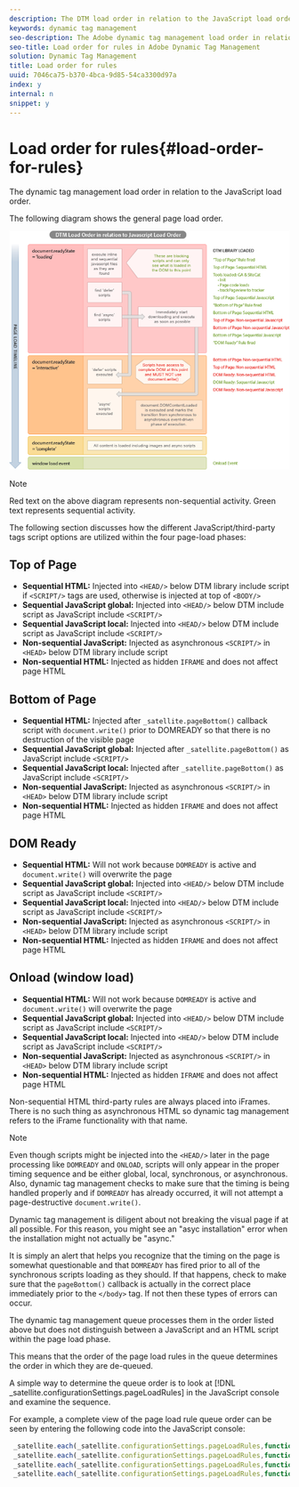 ```yaml
---
description: The DTM load order in relation to the JavaScript load order.
keywords: dynamic tag management
seo-description: The Adobe dynamic tag management load order in relation to the JavaScript load order.
seo-title: Load order for rules in Adobe Dynamic Tag Management
solution: Dynamic Tag Management
title: Load order for rules
uuid: 7046ca75-b370-4bca-9d85-54ca3300d97a
index: y
internal: n
snippet: y
---
```


# Load order for rules{#load-order-for-rules}

The dynamic tag management load order in relation to the JavaScript load order.

The following diagram shows the general page load order.

![](assets/DTMLoadOrder.png)

>[!NOTE]
>
>Red text on the above diagram represents non-sequential activity. Green text represents sequential activity.

The following section discusses how the different JavaScript/third-party tags script options are utilized within the four page-load phases:

## Top of Page

* **Sequential HTML:** Injected into `<HEAD/>` below DTM library include script if `<SCRIPT/>` tags are used, otherwise is injected at top of `<BODY/>` 
* **Sequential JavaScript global:** Injected into `<HEAD/>` below DTM include script as JavaScript include `<SCRIPT/>` 
* **Sequential JavaScript local:** Injected into `<HEAD/>` below DTM include script as JavaScript include `<SCRIPT/>` 
* **Non-sequential JavaScript:** Injected as asynchronous `<SCRIPT/>` in `<HEAD>` below DTM library include script 
* **Non-sequential HTML:** Injected as hidden `IFRAME` and does not affect page HTML

## Bottom of Page

* **Sequential HTML:** Injected after `_satellite.pageBottom()` callback script with `document.write()` prior to DOMREADY so that there is no destruction of the visible page 
* **Sequential JavaScript global:** Injected after `_satellite.pageBottom()` as JavaScript include `<SCRIPT/>` 
* **Sequential JavaScript local:** Injected after `_satellite.pageBottom()` as JavaScript include `<SCRIPT/>` 
* **Non-sequential JavaScript:** Injected as asynchronous `<SCRIPT/>` in `<HEAD>` below DTM library include script 
* **Non-sequential HTML:** Injected as hidden `IFRAME` and does not affect page HTML

## DOM Ready

* **Sequential HTML:** Will not work because `DOMREADY` is active and `document.write()` will overwrite the page 
* **Sequential JavaScript global:** Injected into `<HEAD/>` below DTM include script as JavaScript include `<SCRIPT/>` 
* **Sequential JavaScript local:** Injected into `<HEAD/>` below DTM include script as JavaScript include `<SCRIPT/>` 
* **Non-sequential JavaScript:** Injected as asynchronous `<SCRIPT/>` in `<HEAD>` below DTM library include script 
* **Non-sequential HTML:** Injected as hidden `IFRAME` and does not affect page HTML

## Onload (window load)

* **Sequential HTML:** Will not work because `DOMREADY` is active and `document.write()` will overwrite the page 
* **Sequential JavaScript global:** Injected into `<HEAD/>` below DTM include script as JavaScript include `<SCRIPT/>` 
* **Sequential JavaScript local:** Injected into `<HEAD/>` below DTM include script as JavaScript include `<SCRIPT/>` 
* **Non-sequential JavaScript:** Injected as asynchronous `<SCRIPT/>` in `<HEAD>` below DTM library include script 
* **Non-sequential HTML:** Injected as hidden `IFRAME` and does not affect page HTML

Non-sequential HTML third-party rules are always placed into iFrames. There is no such thing as asynchronous HTML so dynamic tag management refers to the iFrame functionality with that name.

>[!NOTE]
>
>Even though scripts might be injected into the `<HEAD/>` later in the page processing like `DOMREADY` and `ONLOAD`, scripts will only appear in the proper timing sequence and be either global, local, synchronous, or asynchronous. Also, dynamic tag management checks to make sure that the timing is being handled properly and if `DOMREADY` has already occurred, it will not attempt a page-destructive `document.write()`.
>
>Dynamic tag management is diligent about not breaking the visual page if at all possible. For this reason, you might see an "asyc installation" error when the installation might not actually be "async."
>
>It is simply an alert that helps you recognize that the timing on the page is somewhat questionable and that `DOMREADY` has fired prior to all of the synchronous scripts loading as they should. If that happens, check to make sure that the `pageBottom()` callback is actually in the correct place immediately prior to the `</body>` tag. If not then these types of errors can occur.

The dynamic tag management queue processes them in the order listed above but does not distinguish between a JavaScript and an HTML script within the page load phase.

This means that the order of the page load rules in the queue determines the order in which they are de-queued.

A simple way to determine the queue order is to look at [!DNL _satellite.configurationSettings.pageLoadRules] in the JavaScript console and examine the sequence.

For example, a complete view of the page load rule queue order can be seen by entering the following code into the JavaScript console:

```javascript
 _satellite.each(_satellite.configurationSettings.pageLoadRules,function(i){(i.event=='pagetop')?_satellite.notify(i.event+': '+i.name,1):false})
 _satellite.each(_satellite.configurationSettings.pageLoadRules,function(i){(i.event=='pagebottom')?_satellite.notify(i.event+': '+i.name,1):false})
 _satellite.each(_satellite.configurationSettings.pageLoadRules,function(i){(i.event=='domready')?_satellite.notify(i.event+': '+i.name,1):false})
 _satellite.each(_satellite.configurationSettings.pageLoadRules,function(i){(i.event=='windowload')?_satellite.notify(i.event+': '+i.name,1):false})

```

